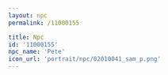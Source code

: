 ```yaml
---
layout: npc
permalink: /11000155

title: Npc
id: '11000155'
npc_name: 'Pete'
icon_url: 'portrait/npc/02010041_sam_p.png'
---
```

